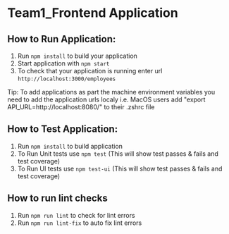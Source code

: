 # Team1_Frontend Application

## How to Run Application:

1. Run `npm install` to build your application
2. Start application with `npm start`
3. To check that your application is running enter url `http://localhost:3000/employees`

Tip: To add applications as part the machine environment variables you need to add the application urls localy i.e.
MacOS users add "export API_URL=http://localhost:8080/" to their .zshrc file

## How to Test Application:

1. Run `npm install` to build application
2. To Run Unit tests use `npm test` (This will show test passes & fails and test coverage)
3. To Run UI tests use `npm test-ui` (This will show test passes & fails and test coverage)

## How to run lint checks

1. Run `npm run lint` to check for lint errors
2. Run `npm run lint-fix` to auto fix lint errors
